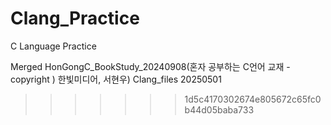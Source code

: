 # Clang_Practice
C Language Practice

Merged HonGongC_BookStudy_20240908(혼자 공부하는 C언어 교재 - copyright ) 한빛미디어, 서현우) Clang_files 20250501
>>>>>>> 1d5c4170302674e805672c65fc0b44d05baba733
